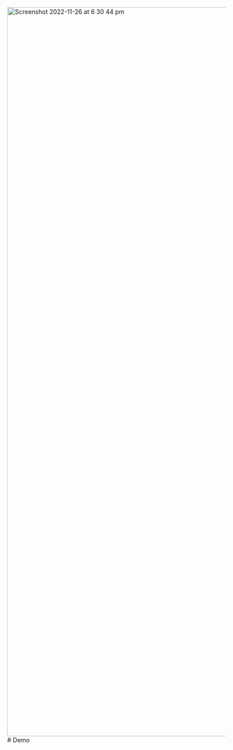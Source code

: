 <img width="1680" alt="Screenshot 2022-11-26 at 6 30 44 pm" src="https://user-images.githubusercontent.com/96420808/204101824-9b38dd91-84e6-4032-bbc3-5cd9396cba0a.png">
# Demo
